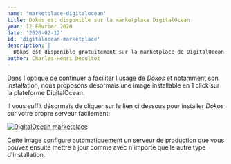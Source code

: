 ```yaml
---
name: 'marketplace-digitalocean'
title: Dokos est disponible sur la marketplace DigitalOcean
year: 12 Février 2020
date: '2020-02-12'
id: 'digitalocean-marketplace'
description: |
  Dokos est disponible gratuitement sur la marketplace de DigitalOcean ! 🎉
author: Charles-Henri Decultot
---
```


Dans l'optique de continuer à faciliter l'usage de _Dokos_ et notamment son installation, nous proposons désormais une image installable en 1 click sur la plateforme DigitalOcean.

Il vous suffit désormais de cliquer sur le lien ci dessous pour installer _Dokos_ sur votre propre serveur facilement:

<a class="outline-btn shadow-lg" href="https://marketplace.digitalocean.com/apps/dokos?refcode=92286dd99700" target="_blank" rel="noopener">
  <img class="mx-auto w-48" src="/images/DO_Logo_horizontal_blue.svg" alt="DigitalOcean marketplace">
</a>


Cette image configure automatiquement un serveur de production que vous pouvez ensuite mettre à jour comme avec n'importe quelle autre type d'installation.  
